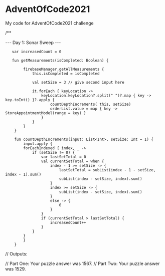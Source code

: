# AdventOfCode2021
My code for AdventOfCode2021 challenge

/**

--- Day 1: Sonar Sweep ---


       var increasedCount = 0

       fun getMeasurements(isCompleted: Boolean) {

            firebaseManager.getAllMeasurements {
                this.isCompleted = isCompleted
                
                val setSize = 3 // give second input here
                
                it.forEach { keyLocation ->
                    keyLocation.keyLocation?.split(" ")?.map { key -> key.toInt() }?.apply {
                        countDepthIncrements( this, setSize) 
                        orderList.value = map { key -> StoreAppointmentModel(range = key) }
                    }
                }
            }
        }
    
        fun countDepthIncrements(input: List<Int>, setSize: Int = 1) {
            input.apply {
            forEachIndexed { index, _ ->
                if (setSize != 0) {
                    var lastSetTotal = 0
                    val currentSetTotal = when {
                        index - 1 >= setSize -> {
                            lastSetTotal = subList(index - 1 - setSize, index - 1).sum()
                            subList(index - setSize, index).sum()
                        }
                        index >= setSize -> {
                            subList(index - setSize, index).sum()
                        }
                        else -> {
                            0
                        }
                    }
                    if (currentSetTotal > lastSetTotal) {
                        increasedCount++
                    }
                }
            }
            }
        }

// Outputs:

// Part One: Your puzzle answer was 1567.
// Part Two: Your puzzle answer was 1529.
